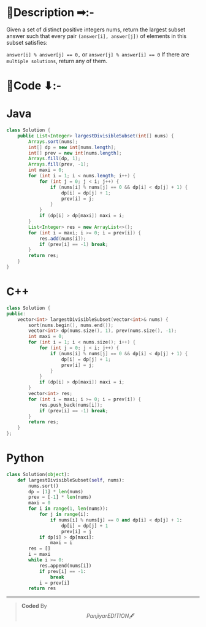 # 📍Description ➡:-
<!-- Describe your first thoughts on how to solve this problem. -->
Given a set of distinct positive integers nums, return the largest subset answer such that every pair `(answer[i], answer[j])` of elements in this subset satisfies:

`answer[i] % answer[j] == 0,` or
`answer[j] % answer[i] == 0`
If there are `multiple solutions`, return any of them.

# 📝Code ⬇:-


# Java
```java []
class Solution {
    public List<Integer> largestDivisibleSubset(int[] nums) {
        Arrays.sort(nums);
        int[] dp = new int[nums.length];
        int[] prev = new int[nums.length];
        Arrays.fill(dp, 1);
        Arrays.fill(prev, -1);
        int maxi = 0;
        for (int i = 1; i < nums.length; i++) {
            for (int j = 0; j < i; j++) {
                if (nums[i] % nums[j] == 0 && dp[i] < dp[j] + 1) {
                    dp[i] = dp[j] + 1;
                    prev[i] = j;
                }
            }
            if (dp[i] > dp[maxi]) maxi = i;
        }
        List<Integer> res = new ArrayList<>();
        for (int i = maxi; i >= 0; i = prev[i]) {
            res.add(nums[i]);
            if (prev[i] == -1) break;
        }
        return res;
    }
}

```

# C++
``` cpp []
class Solution {
public:
    vector<int> largestDivisibleSubset(vector<int>& nums) {
        sort(nums.begin(), nums.end());
        vector<int> dp(nums.size(), 1), prev(nums.size(), -1);
        int maxi = 0;
        for (int i = 1; i < nums.size(); i++) {
            for (int j = 0; j < i; j++) {
                if (nums[i] % nums[j] == 0 && dp[i] < dp[j] + 1) {
                    dp[i] = dp[j] + 1;
                    prev[i] = j;
                }
            }
            if (dp[i] > dp[maxi]) maxi = i;
        }
        vector<int> res;
        for (int i = maxi; i >= 0; i = prev[i]) {
            res.push_back(nums[i]);
            if (prev[i] == -1) break;
        }
        return res;
    }
};
```

# Python
``` python []
class Solution(object):
    def largestDivisibleSubset(self, nums):
        nums.sort()
        dp = [1] * len(nums)
        prev = [-1] * len(nums)
        maxi = 0
        for i in range(1, len(nums)):
            for j in range(i):
                if nums[i] % nums[j] == 0 and dp[i] < dp[j] + 1:
                    dp[i] = dp[j] + 1
                    prev[i] = j
            if dp[i] > dp[maxi]:
                maxi = i
        res = []
        i = maxi
        while i >= 0:
            res.append(nums[i])
            if prev[i] == -1:
                break
            i = prev[i]
        return res    
```

---

>    **Coded** By $$Panjiyar EDITION 🖋  $$

               

